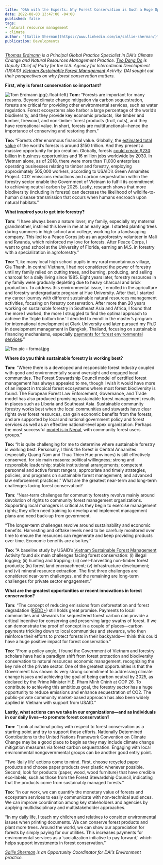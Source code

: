 ```yaml
---
title: 'Q&A with the Experts: Why Forest Conservation is Such a Huge Opportunity'
date: 2022-08-03 13:47:00 -04:00
published: false
tags:
- natural resource management
- climate
author: "[Sallie Sherman](https://www.linkedin.com/in/sallie-sherman/)"
publication: Developments
---
```


*[Thomas Erdmann](https://www.dai.com/who-we-are/our-team/thomas-erdmann) is a Principal Global Practice Specialist in DAI’s Climate Change and Natural Resources Management Practice. [Teo Dang Do](https://www.linkedin.com/in/teo-dang-do-02037414/) is Deputy Chief of Party for the U.S. Agency for International Development (USAID) [Vietnam Sustainable Forest Management](https://www.dai.com/our-work/projects/vietnam-sustainable-forest-management-activity-sfm) Activity. DAI sought out their perspectives on why forest conservation matters.*

**First, why is forest conservation so important?** 

![Tom Erdmann.jpg](/uploads/Tom%20Erdmann.jpg){:.float-left} **Tom:** “Forests are important for many reasons. Beyond climate change mitigation via carbon sequestration, forests are critical for providing other environmental services, such as water regulation. Forest ecosystems also harbor a large percentage of the world’s biodiversity, and they provide key economic products, like timber and lumber, firewood, and non-timber forest products (fruit, nuts), and they have recreational value. In short, forests are multifunctional—hence the importance of conserving and restoring them.”

**Teo:** “Forests offer enormous financial value. Globally, the [estimated total value](https://www.bcg.com/publications/2020/the-staggering-value-of-forests-and-how-to-save-them) of the world’s forests is around $150 trillion. And they present a massive opportunity for job creation. Globally, forests [could create $230 billion](https://www3.weforum.org/docs/WEF_New_Nature_Economy_Report_2020.pdf) in business opportunities and 16 million jobs worldwide by 2030. In Vietnam alone, as of 2018, there were more than 11,000 enterprises operating businesses relating to timber and forestry, employing approximately 505,000 workers, according to USAID’s Green Annamites Project. CO2 emissions reductions and carbon sequestration within the forestry sector enable the Government of Vietnam to fulfill its commitment to achieving neutral carbon by 2025. Lastly, research shows that more biodiversity (including in forests) can decrease the likelihood of wildlife-to-human disease transmission that occurs when humans encroach upon natural habitats.” 

**What inspired you to get into forestry?** 

**Tom:** “I have always been a nature lover; my family, especially my maternal grandmother, instilled this love in me at an early age. I started planting trees during summers in high school and college, working for a landscaping company. This led to a Peace Corps job as an agroforestry volunteer in Mali and Rwanda, which reinforced my love for forests. After Peace Corps, I went to grad school at the University of Florida, earning an M.S. in forestry with a specialization in agroforestry.”

**Teo:** “Like many local high school pupils in my rural mountainous village, Gia Thanh, in central Vietnam, I had not considered the power of forestry until my family relied on cutting trees, and burning, producing, and selling charcoal for a daily living since 1985. Eight years later, forestry resources in my family were gradually depleting due to heavy charcoal and brick production. To address this environmental issue, I enrolled in the agriculture and forestry undergraduate program at Hue University. After that, I started my career journey with different sustainable natural resources management activities, focusing on forestry conservation. After more than 20 years working on sustainable forestry in Southeast Asia and Africa, I found that the more I worked, the more I struggled to find the optimal approach to achieve the ‘triple bottom line.’ I decided to enroll in the master’s program for international development at Clark University and later pursued my Ph.D in development management in Bangkok, Thailand, focusing on sustainable financing mechanisms, especially [payments for forest environmental services](https://www.cifor.org/knowledge/publication/5052/#:~:text=press%2Drelease-,Payment%20for%20forest%20environmental%20services%20(PFES)%20in%20Vietnam%3A%20findings,from%20three%20years%20of%20implementation&text=Vietnam's%20payments%20for%20forest%20environmental,providing%20compensation%20for%20their%20efforts.).”

![Teo pic - formal.jpg](/uploads/Teo%20pic%20-%20formal.jpg)

**Where do you think sustainable forestry is working best?** 

**Tom:** “Where there is a developed and responsible forest industry coupled with good and environmentally sound oversight and engaged local communities. The Forest Stewardship Council model of certified forest management has always appealed to me, though I wish it would have more of an impact in tropical forest ecosystems where most forest biodiversity is found. The European Forest Law Enforcement, Governance, and Trade model has also produced promising sustainable forest management results in places such as Liberia and Southeast Asia. Sustainable community forestry works best when the local communities and stewards have clear rights over forest resources, can gain economic benefits from the forests, and are supported by local and national government policy and forest services as well as an effective national-level apex organization. Perhaps the most successful [model is in Nepal,](https://www.dai.com/our-work/projects/Nepal-Program-for-Aquatic-Natural-Resources-Improvement-PANI) with community forest users groups.”

**Teo:** “It is quite challenging for me to determine where sustainable forestry is working best. Personally, I think the forest in Central Annamites (especially Quang Nam and Thua Thien Hue provinces) is still effectively conserved, for six main reasons: political willingness; strong and responsible leadership; stable institutional arrangements; competent personnel and active forest rangers; appropriate and timely strategies, policies, and programs on sustainable forest management; and advanced law enforcement practices.”
What are the greatest near-term and long-term challenges facing forest conservation? 

**Tom:** “Near-term challenges for community forestry revolve mainly around devolution of rights to community forest management organizations. Supporting local managers is critical as they begin to exercise management rights; they often need training to develop and implement management plans and need back-up from government.

“The longer-term challenges revolve around sustainability and economic benefits. Harvesting and offtake levels need to be carefully monitored over time to ensure the resources can regenerate and keep providing products over time. Economic benefits are also key.”

**Teo:** ”A baseline study by USAID’s [Vietnam Sustainable Forest Management](https://www.dai.com/our-work/projects/vietnam-sustainable-forest-management-activity-sfm) Activity found six main challenges facing forest conservation: (i) illegal logging; (ii) hunting and trapping; (iii) over-harvesting non-timber forest products; (iv) forest land encroachment; (v) infrastructure development; and (vi) mineral resource extraction. The first three challenges are considered near-term challenges, and the remaining are long-term challenges for private sector engagement.”

**What are the greatest opportunities or recent innovations in forest conservation?**

**Tom:** “The concept of reducing emissions from deforestation and forest degradation ([REDD+](https://redd.unfccc.int/)) still holds great promise. Payments to local communities and stewards for sequestered forest carbon can provide a critical incentive for conserving and preserving large swaths of forest. If we can demonstrate the proof of concept in a couple of places—carbon payments trickling down to local communities and stewards, who then reinforce their efforts to protect forests in their backyards—I think this could have a huge positive impact for forest conservation.”  

**Teo:** “From a policy angle, I found the Government of Vietnam and forestry scholars have had a paradigm shift from forest protection and biodiversity conservation to natural resources economic management, recognizing the key role of the private sector. One of the greatest opportunities is that the Government has shown its very strong commitment to addressing climate change issues and achieving the goal of being carbon neutral by 2025, as declared by the Prime Minister H.E. Pham Minh Chinh at COP 26. To contribute to achieving this ambitious goal, the forestry sector has a huge opportunity to reduce emissions and enhance sequestration of CO2. The public-private community market-based approach has also been widely applied in Vietnam with support from USAID.”

**Lastly, what actions can we take in our organizations—and as individuals in our daily lives—to promote forest conservation?**

**Tom:** “Look at national policy with respect to forest conservation as a starting point and try to support those efforts. Nationally Determined Contributions to the United Nations Framework Convention on Climate Change may be a good place to begin as they may include climate change mitigation measures via forest carbon sequestration. Engaging with local environmental nongovernmental groups can be another good entry point.

“Two ‘daily life’ actions come to mind. First, choose recycled paper products and choose paper products over plastic whenever possible. Second, look for products (paper, wood, wood furniture) that have credible eco-labels, such as those from the Forest Stewardship Council, indicating that the products come from sustainably managed forests.”

**Teo:** “In our work, we can quantify the monetary value of forests and ecosystem services to easily communicate with non-technical audiences. We can improve coordination among key stakeholders and agencies by applying multidisciplinary and multistakeholder approaches. 

“In my daily life, I teach my children and relatives to consider environmental issues when printing documents. We can conserve forest products and plant more trees. Around the world, we can show our appreciation for forests by simply paying for our utilities. This increases payments for environmental services as a ‘socialization initiative to pay forward,’ which helps support investments in forest conservation.”

*[Sallie Sherman](https://www.linkedin.com/in/sallie-sherman/) is an Opportunity Coordinator for DAI’s Environment practice.*